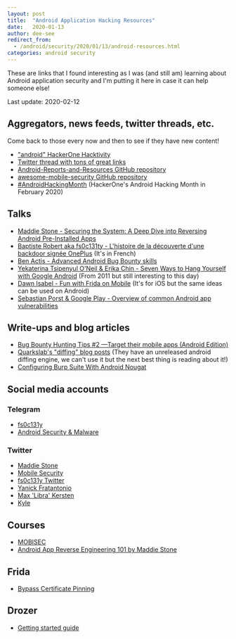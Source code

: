 ```yaml
---
layout: post
title:  "Android Application Hacking Resources"
date:   2020-01-13
author: dee-see
redirect_from:
  - /android/security/2020/01/13/android-resources.html
categories: android security
---
```


These are links that I found interesting as I was (and still am) learning about Android application security and I'm putting it here in case it can help someone else!

Last update: 2020-02-12

## Aggregators, news feeds, twitter threads, etc.

Come back to those every now and then to see if they have new content!

- ["android" HackerOne Hacktivity](https://hackerone.com/hacktivity?querystring=android&filter=type:public&order_direction=DESC&order_field=latest_disclosable_activity_at)
- [Twitter thread with tons of great links](https://twitter.com/fs0c131y/status/1129680329994907648)
- [Android-Reports-and-Resources GitHub repository](https://github.com/B3nac/Android-Reports-and-Resources)
- [awesome-mobile-security GitHub repository](https://github.com/vaib25vicky/awesome-mobile-security)
- [#AndroidHackingMonth](https://twitter.com/hashtag/AndroidHackingMonth) (HackerOne's Android Hacking Month in February 2020)

## Talks

- [Maddie Stone - Securing the System: A Deep Dive into Reversing Android Pre-Installed Apps](https://www.youtube.com/watch?v=U6qTcpCfuFc)
- [Baptiste Robert aka fs0c131ty - L'histoire de la découverte d'une backdoor signée OnePlus](https://www.youtube.com/watch?v=XyczLWRnD8M) (It's in French)
- [Ben Actis - Advanced Android Bug Bounty skills](https://www.youtube.com/watch?v=OLgmPxTHLuY)
- [Yekaterina Tsipenyul O'Neil & Erika Chin - Seven Ways to Hang Yourself with Google Android](https://www.youtube.com/watch?v=-1xAr_tHMKA) (From 2011 but still interesting to this day)
- [Dawn Isabel - Fun with Frida on Mobile](https://www.youtube.com/watch?v=dqA38-1UMxI) (It's for iOS but the same ideas can be used on Android)
- [Sebastian Porst & Google Play - Overview of common Android app vulnerabilities](https://www.youtube.com/watch?v=51S8PeuzlmI)

## Write-ups and blog articles

- [Bug Bounty Hunting Tips #2 —Target their mobile apps (Android Edition)](https://medium.com/bugbountyhunting/bug-bounty-hunting-tips-2-target-their-mobile-apps-android-edition-f88a9f383fcc)
- [Quarkslab's "diffing" blog posts](https://blog.quarkslab.com/tag/diffing.html) (They have an unreleased android diffing engine, we can't use it but the next best thing is reading about it!)
- [Configuring Burp Suite With Android Nougat](https://blog.ropnop.com/configuring-burp-suite-with-android-nougat/)

## Social media accounts

### Telegram

- [fs0c131y](https://t.me/s/fs0c131yOfficialChannel)
- [Android Security & Malware](https://t.me/s/androidMalware)

### Twitter

- [Maddie Stone](https://twitter.com/maddiestone)
- [Mobile Security](https://twitter.com/mobilesecurity_)
- [fs0c131y Twitter](https://twitter.com/fs0c131y)
- [Yanick Fratantonio](https://twitter.com/reyammer)
- [Max 'Libra' Kersten](https://twitter.com/LibraAnalysis)
- [Kyle](https://twitter.com/B3nac)

## Courses

- [MOBISEC](https://mobisec.reyammer.io/)
- [Android App Reverse Engineering 101 by Maddie Stone](https://maddiestone.github.io/AndroidAppRE/)

## Frida

- [Bypass Certificate Pinning](https://blog.jamie.holdings/2019/01/19/advanced-certificate-bypassing-in-android-with-frida/)

## Drozer

- [Getting started guide](https://securitygrind.com/using-the-drozer-framework-for-android-pentesting/)

